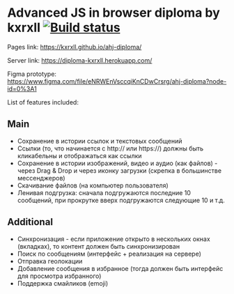 # Advanced JS in browser diploma by kxrxll [![Build status](https://ci.appveyor.com/api/projects/status/6s7celu26vna42y5?svg=true)](https://ci.appveyor.com/project/kxrxll/ahj-ws)

Pages link: https://kxrxll.github.io/ahj-diploma/

Server link: https://diploma-kxrxll.herokuapp.com/

Figma prototype: https://www.figma.com/file/eNRWEnVsccqiKnCDwCrsrg/ahj-diploma?node-id=0%3A1

List of features included:

## Main
* Сохранение в истории ссылок и текстовых сообщений
* Ссылки (то, что начинается с http:// или https://) должны быть кликабельны и отображаться как ссылки
* Сохранение в истории изображений, видео и аудио (как файлов) - через Drag & Drop и через иконку загрузки (скрепка в большинстве мессенджеров)
* Скачивание файлов (на компьютер пользователя)
* Ленивая подгрузка: сначала подгружаются последние 10 сообщений, при прокрутке вверх подгружаются следующие 10 и т.д.

## Additional
* Синхронизация - если приложение открыто в нескольких окнах (вкладках), то контент должен быть синхронизирован
* Поиск по сообщениям (интерфейс + реализация на сервере)
* Отправка геолокации
* Добавление сообщения в избранное (тогда должен быть интерфейс для просмотра избранного)
* Поддержка смайликов (emoji)
